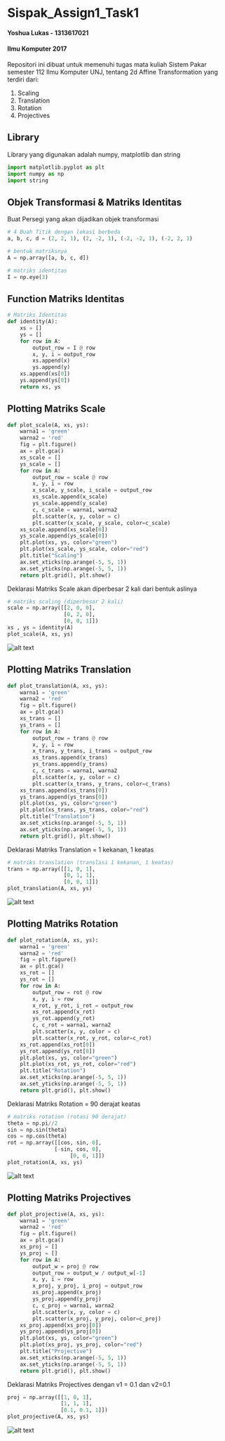 # Sispak_Assign1_Task1
#### Yoshua Lukas - 1313617021 
#### Ilmu Komputer 2017
Repositori ini dibuat untuk memenuhi tugas mata kuliah Sistem Pakar semester 112 Ilmu Komputer UNJ, tentang 2d Affine Transformation yang terdiri dari:
1. Scaling
2. Translation
3. Rotation
4. Projectives

## Library
Library yang digunakan adalah numpy, matplotlib dan string
```python
import matplotlib.pyplot as plt
import numpy as np
import string
```
## Objek Transformasi & Matriks Identitas
Buat Persegi yang akan dijadikan objek transformasi
```python
# 4 Buah Titik dengan lokasi berbeda
a, b, c, d = (2, 2, 1), (2, -2, 1), (-2, -2, 1), (-2, 2, 1)

# bentuk matriksnya
A = np.array([a, b, c, d])

# matriks identitas
I = np.eye(3)
```
## Function Matriks Identitas
```python
# Matriks Identitas
def identity(A):
    xs = []
    ys = []
    for row in A:
        output_row = I @ row
        x, y, i = output_row
        xs.append(x)
        ys.append(y)
    xs.append(xs[0])
    ys.append(ys[0])
    return xs, ys
```
## Plotting Matriks Scale
```python
def plot_scale(A, xs, ys):
    warna1 = 'green'
    warna2 = 'red'
    fig = plt.figure()
    ax = plt.gca()
    xs_scale = []
    ys_scale = []
    for row in A:
        output_row = scale @ row
        x, y, i = row
        x_scale, y_scale, i_scale = output_row
        xs_scale.append(x_scale)
        ys_scale.append(y_scale)
        c, c_scale = warna1, warna2
        plt.scatter(x, y, color = c)
        plt.scatter(x_scale, y_scale, color=c_scale)
    xs_scale.append(xs_scale[0])
    ys_scale.append(ys_scale[0])
    plt.plot(xs, ys, color="green")
    plt.plot(xs_scale, ys_scale, color="red")
    plt.title("Scaling")
    ax.set_xticks(np.arange(-5, 5, 1))
    ax.set_yticks(np.arange(-5, 5, 1))
    return plt.grid(), plt.show()
```
Deklarasi Matriks Scale akan diperbesar 2 kali dari bentuk aslinya

```python
# matriks scaling (diperbesar 2 kali)
scale = np.array([[2, 0, 0], 
                  [0, 2, 0], 
                  [0, 0, 1]])
xs , ys = identity(A)
plot_scale(A, xs, ys)
```
![alt text](https://github.com/yoshualukash/Sispak_Assign1_Task1/blob/master/img/scaling.jpg "Scaling")

## Plotting Matriks Translation
```python
def plot_translation(A, xs, ys):
    warna1 = 'green'
    warna2 = 'red'
    fig = plt.figure()
    ax = plt.gca()
    xs_trans = []
    ys_trans = []
    for row in A:
        output_row = trans @ row
        x, y, i = row
        x_trans, y_trans, i_trans = output_row
        xs_trans.append(x_trans)
        ys_trans.append(y_trans)
        c, c_trans = warna1, warna2
        plt.scatter(x, y, color = c)
        plt.scatter(x_trans, y_trans, color=c_trans)
    xs_trans.append(xs_trans[0])
    ys_trans.append(ys_trans[0])
    plt.plot(xs, ys, color="green")
    plt.plot(xs_trans, ys_trans, color="red")
    plt.title("Translation")
    ax.set_xticks(np.arange(-5, 5, 1))
    ax.set_yticks(np.arange(-5, 5, 1))
    return plt.grid(), plt.show()
```
Deklarasi Matriks Translation = 1 kekanan, 1 keatas
```python
# matriks translation (translasi 1 kekanan, 1 keatas)
trans = np.array([[1, 0, 1],
                  [0, 1, 1],
                  [0, 0, 1]])
plot_translation(A, xs, ys)
```
![alt text](https://github.com/yoshualukash/Sispak_Assign1_Task1/blob/master/img/translation.jpg "Translation")

## Plotting Matriks Rotation
```python
def plot_rotation(A, xs, ys):
    warna1 = 'green'
    warna2 = 'red'
    fig = plt.figure()
    ax = plt.gca()
    xs_rot = []
    ys_rot = []
    for row in A:
        output_row = rot @ row
        x, y, i = row
        x_rot, y_rot, i_rot = output_row
        xs_rot.append(x_rot)
        ys_rot.append(y_rot)
        c, c_rot = warna1, warna2
        plt.scatter(x, y, color = c)
        plt.scatter(x_rot, y_rot, color=c_rot)
    xs_rot.append(xs_rot[0])
    ys_rot.append(ys_rot[0])
    plt.plot(xs, ys, color="green")
    plt.plot(xs_rot, ys_rot, color="red")
    plt.title("Rotation")
    ax.set_xticks(np.arange(-5, 5, 1))
    ax.set_yticks(np.arange(-5, 5, 1))
    return plt.grid(), plt.show()
```
Deklarasi Matriks Rotation = 90 derajat keatas
```python
# matriks rotation (rotasi 90 derajat)
theta = np.pi//2
sin = np.sin(theta)
cos = np.cos(theta)
rot = np.array([[cos, sin, 0], 
               [-sin, cos, 0],
                    [0, 0, 1]])
plot_rotation(A, xs, ys)
```
![alt text](https://github.com/yoshualukash/Sispak_Assign1_Task1/blob/master/img/Rotation.jpg "Rotation")

## Plotting Matriks Projectives
```python
def plot_projective(A, xs, ys):
    warna1 = 'green'
    warna2 = 'red'
    fig = plt.figure()
    ax = plt.gca()
    xs_proj = []
    ys_proj = []
    for row in A:
        output_w = proj @ row
        output_row = output_w / output_w[-1]
        x, y, i = row
        x_proj, y_proj, i_proj = output_row
        xs_proj.append(x_proj)
        ys_proj.append(y_proj)
        c, c_proj = warna1, warna2
        plt.scatter(x, y, color = c)
        plt.scatter(x_proj, y_proj, color=c_proj)
    xs_proj.append(xs_proj[0])
    ys_proj.append(ys_proj[0])
    plt.plot(xs, ys, color="green")
    plt.plot(xs_proj, ys_proj, color="red")
    plt.title("Projective")
    ax.set_xticks(np.arange(-5, 5, 1))
    ax.set_yticks(np.arange(-5, 5, 1))
    return plt.grid(), plt.show()
```
Deklarasi Matriks Projectives dengan v1 = 0.1 dan v2=0.1
```python
proj = np.array([[1, 0, 1], 
                 [1, 1, 1], 
                 [0.1, 0.1, 1]])
plot_projective(A, xs, ys)
```
![alt text](https://github.com/yoshualukash/Sispak_Assign1_Task1/blob/master/img/Projective.jpg "Projectives")
